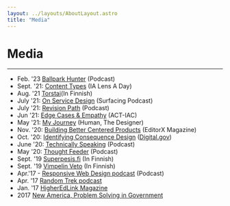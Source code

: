 ```yaml
---
layout: ../layouts/AboutLayout.astro
title: "Media"
---
```


# Media
-----------------
-   Feb. '23  [Ballpark Hunter](https://www.podchaser.com/podcasts/ballpark-hunter-2211250/episodes/ron-bronson-pesapallo-163896811) (Podcast)
-   Sept. '21: [Content Types](https://youtu.be/nnuYyD7xXIk) (IA Lens A Day)
-   Aug. '21 [Torstai](https://www.torstai-lehti.fi/2021/08/07/bronson-palasi-saarikentalle-ja-naki-vedon-voittavan/)(In Finnish)
-   July '21: [On Service Design](https://www.surfacingpodcast.com/ron-bronson-transcript) (Surfacing Podcast)
-   July '21: [Revision Path](https://revisionpath.com/ron-bronson/) (Podcast)
-   Jun '21: [Edge Cases & Empathy](https://open.spotify.com/episode/3Xd9MZ9HdByErb41jb7vUX) (ACT-IAC)
-   May '21: [My Journey](https://open.spotify.com/episode/3KRy0ztHvqevYpP4EYn5BV?si=VIqL0OSsSvymKJ81alinrg) (Human, The Designer)
-   Nov. '20: [Building Better Centered Products](https://www.editorx.com/shaping-design/article/ron-bronson-interview-consequence-design) (EditorX Magazine)
-   Oct. '20: [Identifying Consequence Design](https://digital.gov/resources/deceptive-design-how-to-identify-and-combat-consequence-design/) ([Digital.gov](http://Digital.gov))
-   June '20: [Technically Speaking](https://www.technicallyspeakinghw.com/episodes/ep-5-consequence-design-with-ron-bronson) (Podcast)
-   May '20: [Thought Feeder](https://thoughtfeederpod.com/podcast/service-design-and-consequences/) (Podcast)
-  Sept. '19 [Superpesis.fi](https://www.superpesis.fi/uutiset/yhdysvaltalainen-ron-bronson-toteutti-unelmansa-ja-matkusti-suomeen-katsomaan-pesapalloa/) (In Finnish)
- Sept. '19 [Vimpelin Veto](https://www.vimpelinveto.fi/uutiset/detail/pesaepallo/3046-ron-bronson-toteutti-veto-haaveensa) (In Finnish)
-   Apr.'17 - [Responsive Web Design podcast](https://www.podchaser.com/podcasts/a-responsive-web-design-podcas-33561/episodes/episode-127-spotlight-ron-bron-16424630) (Podcast)
-  Apr. '17 [Random Trek podcast](https://www.podchaser.com/podcasts/random-trek-13107/episodes/eye-of-the-needle-voy-with-ron-16389069)
-  Jan. '17 [HigherEdLink Magazine](https://link.highedweb.org/2017/01/six-questions-with-ron-bronson/)
-  2017   [New America, Problem Solving in Government](https://www.newamerica.org/public-interest-technology/reports/problem-solving-government/this-is-everyones-work/)
